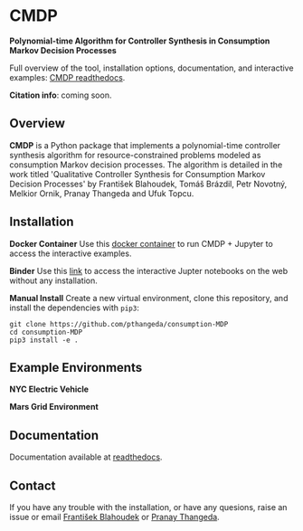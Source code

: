 
# CMDP
**Polynomial-time Algorithm for Controller Synthesis in Consumption Markov Decision Processes**

Full overview of the tool, installation options, documentation, and interactive examples:
[CMDP readthedocs](https://cmdp.readthedocs.io/).

**Citation info**: coming soon. 

## Overview

**CMDP** is a Python package that implements a polynomial-time controller synthesis algorithm for 
resource-constrained problems modeled as consumption Markov decision processes. The algorithm is detailed
in the work titled 'Qualitative Controller Synthesis for Consumption Markov Decision Processes' by 
František Blahoudek, Tomáš Brázdil, Petr Novotný, Melkior Ornik, Pranay Thangeda and Ufuk Topcu.

## Installation

**Docker Container**
Use this [docker container]() to run CMDP + Jupyter to access the interactive examples. 

**Binder**
Use this [link](https://mybinder.org/v2/gh/pthangeda/consumption-MDP/master) to access the interactive Jupter notebooks on the web without any installation.

**Manual Install**
Create a new virtual environment, clone this repository, and install the dependencies with `pip3`:

```
git clone https://github.com/pthangeda/consumption-MDP
cd consumption-MDP
pip3 install -e .
```

## Example Environments

**NYC Electric Vehicle**


**Mars Grid Environment**

## Documentation

Documentation available at [readthedocs](https://cmdp.readthedocs.io/).

## Contact

If you have any trouble with the installation, or have any quesions, raise an issue or email [František Blahoudek](fandikb@gmail.com) or [Pranay Thangeda](contact@prny.me).



